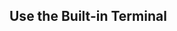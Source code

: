 <meta url="https://github.com/johnlindquist/kit/discussions/821">
<meta id="D_kwDOEu7MBc4AP_up">
<meta sectionIndex="1">
<meta title="Built-in Terminal">
<meta section="Essentials">
<meta i="4">    
<meta path="docs/built-in-terminal">

## Use the Built-in Terminal
